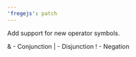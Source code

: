 ```yaml
---
'fregejs': patch
---
```


Add support for new operator symbols.

& - Conjunction
| - Disjunction
! - Negation
